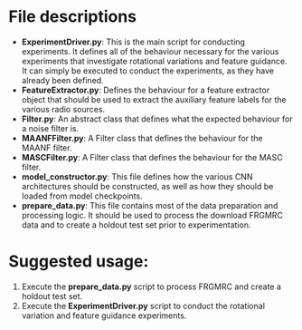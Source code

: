 # File descriptions
  - **ExperimentDriver.py**: This is the main script for conducting experiments. It defines all of the behaviour necessary for the various experiments that investigate rotational variations and feature guidance. It can simply be executed to conduct the experiments, as they have already been defined.
  - **FeatureExtractor.py**: Defines the behaviour for a feature extractor object that should be used to extract the auxiliary feature labels for the various radio sources.
  - **Filter.py**: An abstract class that defines what the expected behaviour for a noise filter is.
  - **MAANFFilter.py**: A Filter class that defines the behaviour for the MAANF filter.
  - **MASCFilter.py**: A Filter class that defines the behaviour for the MASC filter.
  - **model_constructor.py**: This file defines how the various CNN architectures should be constructed, as well as how they should be loaded from model checkpoints.
  - **prepare_data.py**: This file contains most of the data preparation and processing logic. It should be used to process the download FRGMRC data and to create a holdout test set prior to experimentation.

# Suggested usage:
1. Execute the **prepare_data.py** script to process FRGMRC and create a holdout test set.
2. Execute the **ExperimentDriver.py** script to conduct the rotational variation and feature guidance experiments.